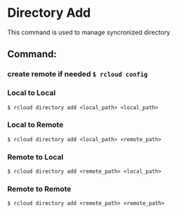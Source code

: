 # Directory Add
This command is used to manage syncronized directory

## Command:

### create remote if needed `$ rcloud config`

### Local to Local
`$ rcloud directory add <local_path> <local_path>`

### Local to Remote
`$ rcloud directory add <local_path> <remote_path>`

### Remote to Local
`$ rcloud directory add <remote_path> <local_path>`

### Remote to Remote
`$ rcloud directory add <remote_path> <remote_path>`